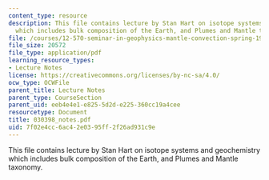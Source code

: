 ```yaml
---
content_type: resource
description: This file contains lecture by Stan Hart on isotope systems and geochemistry
  which includes bulk composition of the Earth, and Plumes and Mantle taxonomy.
file: /courses/12-570-seminar-in-geophysics-mantle-convection-spring-1998/7f02e4cc6ac42e0395ff2f26ad931c9e_030398_notes.pdf
file_size: 20572
file_type: application/pdf
learning_resource_types:
- Lecture Notes
license: https://creativecommons.org/licenses/by-nc-sa/4.0/
ocw_type: OCWFile
parent_title: Lecture Notes
parent_type: CourseSection
parent_uid: eeb4e4e1-e825-5d2d-e225-360cc19a4cee
resourcetype: Document
title: 030398_notes.pdf
uid: 7f02e4cc-6ac4-2e03-95ff-2f26ad931c9e
---
```

This file contains lecture by Stan Hart on isotope systems and geochemistry which includes bulk composition of the Earth, and Plumes and Mantle taxonomy.
